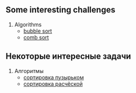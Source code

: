 ## Some interesting challenges 

1. Algorithms
    - [bubble sort](./some_algorithms/bubble_sort)
    - [comb sort](./some_algorithms/comb_sort)
   
## Некоторые интересные задачи

1. Алгоритмы
   - [сортировка пузырьком](./some_algorithms/bubble_sort)
   - [сортировка расчёской](./some_algorithms/comb_sort)